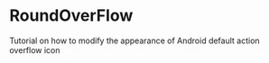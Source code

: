 RoundOverFlow
=============
Tutorial on how to modify the appearance of Android default action overflow icon
